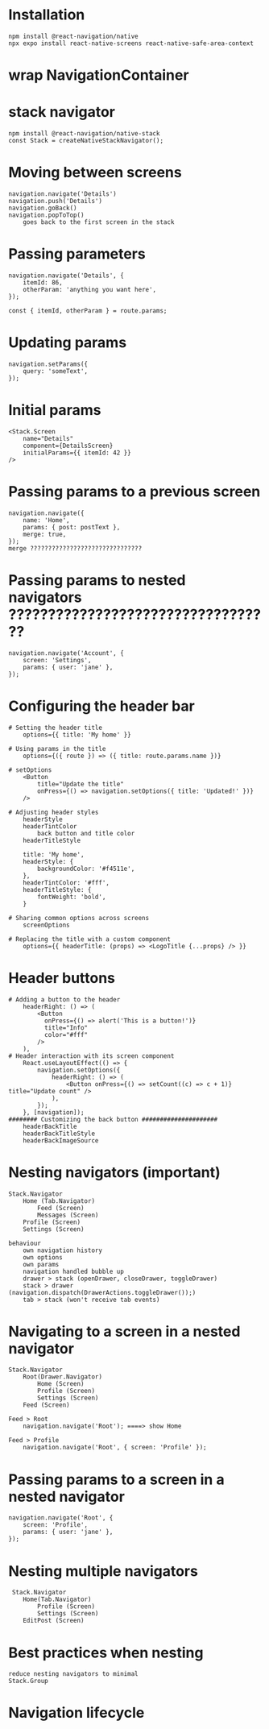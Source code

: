# Installation

    npm install @react-navigation/native
    npx expo install react-native-screens react-native-safe-area-context

# wrap NavigationContainer

# stack navigator

    npm install @react-navigation/native-stack
    const Stack = createNativeStackNavigator();

# Moving between screens

    navigation.navigate('Details')
    navigation.push('Details')
    navigation.goBack()
    navigation.popToTop()
        goes back to the first screen in the stack

# Passing parameters

    navigation.navigate('Details', {
        itemId: 86,
        otherParam: 'anything you want here',
    });

    const { itemId, otherParam } = route.params;

# Updating params

    navigation.setParams({
        query: 'someText',
    });

# Initial params

    <Stack.Screen
        name="Details"
        component={DetailsScreen}
        initialParams={{ itemId: 42 }}
    />

# Passing params to a previous screen

    navigation.navigate({
        name: 'Home',
        params: { post: postText },
        merge: true,
    });
    merge ???????????????????????????????

# Passing params to nested navigators ??????????????????????????????????

    navigation.navigate('Account', {
        screen: 'Settings',
        params: { user: 'jane' },
    });

# Configuring the header bar

    # Setting the header title
        options={{ title: 'My home' }}

    # Using params in the title
        options={({ route }) => ({ title: route.params.name })}

    # setOptions
        <Button
            title="Update the title"
            onPress={() => navigation.setOptions({ title: 'Updated!' })}
        />

    # Adjusting header styles
        headerStyle
        headerTintColor
            back button and title color
        headerTitleStyle

        title: 'My home',
        headerStyle: {
            backgroundColor: '#f4511e',
        },
        headerTintColor: '#fff',
        headerTitleStyle: {
            fontWeight: 'bold',
        }

    # Sharing common options across screens
        screenOptions

    # Replacing the title with a custom component
        options={{ headerTitle: (props) => <LogoTitle {...props} /> }}

# Header buttons

    # Adding a button to the header
        headerRight: () => (
            <Button
              onPress={() => alert('This is a button!')}
              title="Info"
              color="#fff"
            />
        ),
    # Header interaction with its screen component
        React.useLayoutEffect(() => {
            navigation.setOptions({
                headerRight: () => (
                    <Button onPress={() => setCount((c) => c + 1)} title="Update count" />
                ),
            });
        }, [navigation]);
    ######## Customizing the back button #####################
        headerBackTitle
        headerBackTitleStyle
        headerBackImageSource

# Nesting navigators (important)

    Stack.Navigator
        Home (Tab.Navigator)
            Feed (Screen)
            Messages (Screen)
        Profile (Screen)
        Settings (Screen)

    behaviour
        own navigation history
        own options
        own params
        navigation handled bubble up
        drawer > stack (openDrawer, closeDrawer, toggleDrawer)
        stack > drawer (navigation.dispatch(DrawerActions.toggleDrawer());)
        tab > stack (won't receive tab events)

# Navigating to a screen in a nested navigator

    Stack.Navigator
        Root(Drawer.Navigator)
            Home (Screen)
            Profile (Screen)
            Settings (Screen)
        Feed (Screen)

    Feed > Root
        navigation.navigate('Root'); ====> show Home

    Feed > Profile
        navigation.navigate('Root', { screen: 'Profile' });

# Passing params to a screen in a nested navigator

    navigation.navigate('Root', {
        screen: 'Profile',
        params: { user: 'jane' },
    });

# Nesting multiple navigators

     Stack.Navigator
        Home(Tab.Navigator)
            Profile (Screen)
            Settings (Screen)
        EditPost (Screen)

# Best practices when nesting

    reduce nesting navigators to minimal
    Stack.Group

# Navigation lifecycle
    